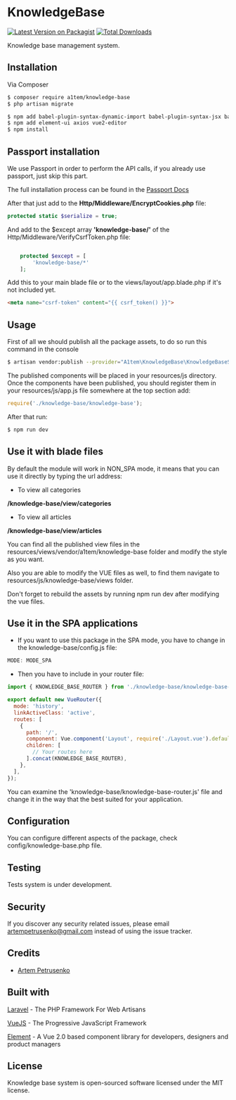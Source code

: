 # KnowledgeBase

[![Latest Version on Packagist][ico-version]][link-packagist]
[![Total Downloads][ico-downloads]][link-downloads]

Knowledge base management system.

## Installation

Via Composer

``` bash
$ composer require a1tem/knowledge-base
$ php artisan migrate
```

``` bash
$ npm add babel-plugin-syntax-dynamic-import babel-plugin-syntax-jsx babel-plugin-transform-vue-jsx eslint eslint-loader eslint-plugin-vue laravel-mix-eslint vue-template-compiler --save-dev
$ npm add element-ui axios vue2-editor
$ npm install
```

## Passport installation
We use Passport in order to perform the API calls, if you already use passport, just skip this part.

The full installation process can be found in the [Passport Docs][link-passport-installation]

After that just add to the **Http/Middleware/EncryptCookies.php** file:
```php
protected static $serialize = true;
```
And add to the $except array **'knowledge-base/'** of the Http/Middleware/VerifyCsrfToken.php file:

```php

    protected $except = [
        'knowledge-base/*'
    ];

```

Add this to your main blade file or to the views/layout/app.blade.php if it's not included yet.

```html
<meta name="csrf-token" content="{{ csrf_token() }}">
```

## Usage
First of all we should publish all the package assets, to do so run this command in the console

``` bash
$ artisan vendor:publish --provider="A1tem\KnowledgeBase\KnowledgeBaseServiceProvider"
```

The published components will be placed in your resources/js directory. Once the components have been published, you should register them in your resources/js/app.js file somewhere at the top section add:

``` js
require('./knowledge-base/knowledge-base');
```

After that run:
``` bash
$ npm run dev
```

## Use it with blade files

By default the module will work in NON_SPA mode, it means that you can use it directly by typing the url address:

* To view all categories 

**/knowledge-base/view/categories**

* To view all articles

**/knowledge-base/view/articles**

You can find all the published view files in the resources/views/vendor/a1tem/knowledge-base folder and modify the style as you want.

Also you are able to modify the VUE files as well, to find them navigate to resources/js/knowledge-base/views folder.

Don't forget to rebuild the assets by running npm run dev after modifying the vue files.
## Use it in the SPA applications

* If you want to use this package in the SPA mode, you have to change in the knowledge-base/config.js file:

```js
MODE: MODE_SPA
```

* Then you have to include in your router file:
```js
import { KNOWLEDGE_BASE_ROUTER } from './knowledge-base/knowledge-base-router';

export default new VueRouter({
  mode: 'history',
  linkActiveClass: 'active',
  routes: [
    {
      path: '/',
      component: Vue.component('Layout', require('./Layout.vue').default),
      children: [
        // Your routes here
      ].concat(KNOWLEDGE_BASE_ROUTER),
    },
  ],
});
```

You can examine the 'knowledge-base/knowledge-base-router.js' file and change it in the way that the best suited for your application.
## Configuration

You can configure different aspects of the package, check config/knowledge-base.php file.

## Testing
Tests system is under development.

## Security

If you discover any security related issues, please email artempetrusenko@gmail.com instead of using the issue tracker.

## Credits

- [Artem Petrusenko][link-author]

## Built with
[Laravel][link-laravel] - The PHP Framework For Web Artisans

[VueJS][link-vuejs] - The Progressive JavaScript Framework

[Element][link-element] - A Vue 2.0 based component library for developers, designers and product managers


## License

Knowledge base system is open-sourced software licensed under the MIT license.

[ico-version]: https://img.shields.io/packagist/v/a1tem/knowledge-base.svg?style=flat-square
[ico-downloads]: https://img.shields.io/packagist/dt/a1tem/knowledge-base.svg?style=flat-square
[link-packagist]: https://packagist.org/packages/a1tem/knowledge-base
[link-downloads]: https://packagist.org/packages/a1tem/knowledge-base
[link-author]: https://github.com/a1tem
[link-laravel]: https://laravel.com
[link-vuejs]: https://vuejs.org
[link-element]: https://element.eleme.io/
[link-passport-installation]: https://laravel.com/docs/7.x/passport#installation
